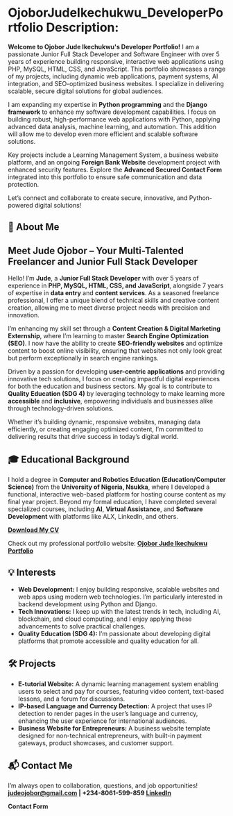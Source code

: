 # OjoborJudeIkechukwu_DeveloperPortfolio Description:
**Welcome to Ojobor Jude Ikechukwu's Developer Portfolio!**
I am a passionate Junior Full Stack Developer and Software Engineer with over 5 years of experience building responsive, interactive web applications using PHP, MySQL, HTML, CSS, and JavaScript. This portfolio showcases a range of my projects, including dynamic web applications, payment systems, AI integration, and SEO-optimized business websites. I specialize in delivering scalable, secure digital solutions for global audiences.

I am expanding my expertise in **Python programming** and the **Django framework** to enhance my software development capabilities. I focus on building robust, high-performance web applications with Python, applying advanced data analysis, machine learning, and automation. This addition will allow me to develop even more efficient and scalable software solutions.

Key projects include a Learning Management System, a business website platform, and an ongoing **Foreign Bank Website** development project with enhanced security features. Explore the **Advanced Secured Contact Form** integrated into this portfolio to ensure safe communication and data protection.

Let’s connect and collaborate to create secure, innovative, and Python-powered digital solutions!

## 📝 About Me
## Meet Jude Ojobor – Your Multi-Talented Freelancer and Junior Full Stack Developer

Hello! I’m **Jude**, a **Junior Full Stack Developer** with over 5 years of experience in **PHP, MySQL, HTML, CSS, and JavaScript**, alongside 7 years of expertise in **data entry** and **content services**. As a seasoned freelance professional, I offer a unique blend of technical skills and creative content creation, allowing me to meet diverse project needs with precision and innovation.

I’m enhancing my skill set through a **Content Creation & Digital Marketing Externship**, where I’m learning to master **Search Engine Optimization (SEO)**. I now have the ability to create **SEO-friendly websites** and optimize content to boost online visibility, ensuring that websites not only look great but perform exceptionally in search engine rankings.

Driven by a passion for developing **user-centric applications** and providing innovative tech solutions, I focus on creating impactful digital experiences for both the education and business sectors. My goal is to contribute to **Quality Education (SDG 4)** by leveraging technology to make learning more **accessible** and **inclusive**, empowering individuals and businesses alike through technology-driven solutions.

Whether it’s building dynamic, responsive websites, managing data efficiently, or creating engaging optimized content, I’m committed to delivering results that drive success in today’s digital world.

## 🎓 Educational Background
I hold a degree in **Computer and Robotics Education (Education/Computer Science)** from the **University of Nigeria, Nsukka**, where I developed a functional, interactive web-based platform for hosting course content as my final year project. Beyond my formal education, I have completed several specialized courses, including **AI**, **Virtual Assistance**, and **Software Development** with platforms like ALX, LinkedIn, and others.

**[Download My CV](https://drive.google.com/file/d/1-2FAH7PfYjK4RWoJdQKisBIx2NsFFjwQ/view?usp=sharing)**

Check out my professional portfolio website: **[Ojobor Jude Ikechukwu Portfolio](https://dhcomputer.com.ng/Ojobor-Jude-Ikechukwu-Port-Folio/)**

## 💡 Interests
-  **Web Development:** I enjoy building responsive, scalable websites and web apps using modern web technologies. I’m particularly interested in backend development using Python and Django.
-  **Tech Innovations:** I keep up with the latest trends in tech, including AI, blockchain, and cloud computing, and I enjoy applying these advancements to solve practical challenges.
-  **Quality Education (SDG 4):** I’m passionate about developing digital platforms that promote accessible and quality education for all.

##  🛠️ Projects
-  **E-tutorial Website:** A dynamic learning management system enabling users to select and pay for courses, featuring video content, text-based lessons, and a forum for discussions.
-  **IP-based Language and Currency Detection:** A project that uses IP detection to render pages in the user’s language and currency, enhancing the user experience for international audiences.
-  **Business Website for Entrepreneurs:** A business website template designed for non-technical entrepreneurs, with built-in payment gateways, product showcases, and customer support.

##  📬 Contact Me
I’m always open to collaboration, questions, and job opportunities!  **judeojobor@gmail.com | +234-8061-599-859  [LinkedIn](https://www.linkedin.com/in/ojobor-jude-ik-292b9612b/)**

**Contact Form**

